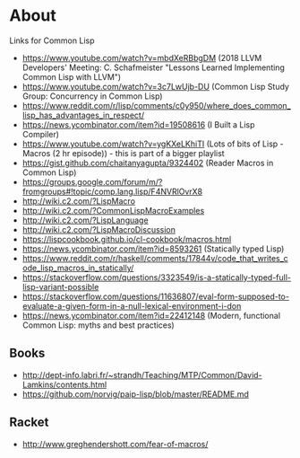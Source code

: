# About

Links for Common Lisp

- https://www.youtube.com/watch?v=mbdXeRBbgDM (2018 LLVM Developers' Meeting: C. Schafmeister "Lessons Learned Implementing Common Lisp with LLVM")
- https://www.youtube.com/watch?v=3c7LwUjb-DU (Common Lisp Study Group: Concurrency in Common Lisp)
- https://www.reddit.com/r/lisp/comments/c0y950/where_does_common_lisp_has_advantages_in_respect/
- https://news.ycombinator.com/item?id=19508616 (I Built a Lisp Compiler)
- https://www.youtube.com/watch?v=ygKXeLKhiTI (Lots of bits of Lisp - Macros (2 hr episode)) - this is part of a bigger playlist
- https://gist.github.com/chaitanyagupta/9324402 (Reader Macros in Common Lisp)
- https://groups.google.com/forum/m/?fromgroups#!topic/comp.lang.lisp/F4NVRlOvrX8
- http://wiki.c2.com/?LispMacro
- http://wiki.c2.com/?CommonLispMacroExamples
- http://wiki.c2.com/?LispLanguage
- http://wiki.c2.com/?LispMacroDiscussion
- https://lispcookbook.github.io/cl-cookbook/macros.html
- https://news.ycombinator.com/item?id=8593261 (Statically typed Lisp)
- https://www.reddit.com/r/haskell/comments/17844v/code_that_writes_code_lisp_macros_in_statically/
- https://stackoverflow.com/questions/3323549/is-a-statically-typed-full-lisp-variant-possible
- https://stackoverflow.com/questions/11636807/eval-form-supposed-to-evaluate-a-given-form-in-a-null-lexical-environment-i-don
- https://news.ycombinator.com/item?id=22412148 (Modern, functional Common Lisp: myths and best practices)

## Books

- http://dept-info.labri.fr/~strandh/Teaching/MTP/Common/David-Lamkins/contents.html
- https://github.com/norvig/paip-lisp/blob/master/README.md

## Racket

- http://www.greghendershott.com/fear-of-macros/
